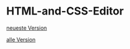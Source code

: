 # HTML-and-CSS-Editor
[neueste Version](https://di0ik.github.io/HTML-and-CSS-Editor/V2/index.html)

[alle Version](https://di0ik.github.io/HTML-and-CSS-Editor)
